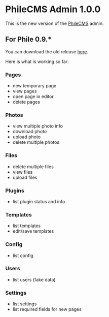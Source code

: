 PhileCMS Admin 1.0.0
====================

This is the new version of the [PhileCMS](https://github.com/PhileCMS/Phile) admin.

## For Phile 0.9.*

You can download the old release [here](https://github.com/james2doyle/phileAdmin/releases/tag/0.9).

Here is what is working so far:

### Pages

* new temporary page
* view pages
* open page in editor
* delete pages

### Photos

* view multiple photo info
* download photo
* upload photo
* delete multiple photos

### Files

* delete multiple files
* view files
* upload files

### Plugins

* list plugin status and info

### Templates

* list templates
* edit/save templates

### Config

* list config

### Users

* list users (fake data)

### Settings

* list settings
* list required fields for new pages

